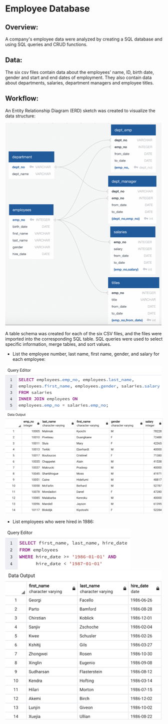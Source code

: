 # Employee Database

## Overview:

A company's employee data were analyzed by creating a SQL database and using SQL queries and CRUD functions. 

## Data:

The six csv files contain data about the employees' name, ID, birth date, gender and start and end dates of employment. They also contain data about departments, salaries, department managers and employee titles.


## Workflow:

An Entity Relationship Diagram (ERD) sketch was created to visualize the data structure:

<img src="EmployeeSQL/ERD.png" width="500">

A table schema was created for each of the six CSV files, and the files were imported into the corresponding SQL table. SQL queries were used to select specific information, merge tables, and sort values.

- List the employee number, last name, first name, gender, and salary for each employee:

<img src="images/query1.png" width="500">

<img src="images/output1.png" width="600">

- List employees who were hired in 1986:

<img src="images/query2.png" width="400">

<img src="images/output2.png" width="500">
